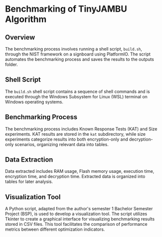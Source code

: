 # Benchmarking of TinyJAMBU Algorithm

## Overview

The benchmarking process involves running a shell script, `build.sh`, through the NIST framework on a signboard using PlatformIO. The script automates the benchmarking process and saves the results to the outputs folder.

## Shell Script

The `build.sh` shell script contains a sequence of shell commands and is executed through the Windows Subsystem for Linux (WSL) terminal on Windows operating systems.

## Benchmarking Process

The benchmarking process includes Known Response Tests (KAT) and Size experiments. KAT results are stored in the `kat` subdirectory, while size experiments categorize results into both encryption-only and decryption-only scenarios, organizing relevant data into tables.

## Data Extraction

Data extracted includes RAM usage, Flash memory usage, execution time, encryption time, and decryption time. Extracted data is organized into tables for later analysis.

## Visualization Tool

A Python script, adapted from the author's semester 1 Bachelor Semester Project (BSP), is used to develop a visualization tool. The script utilizes Tkinter to create a graphical interface for visualizing benchmarking results stored in CSV files. This tool facilitates the comparison of performance metrics between different optimization indicators.


